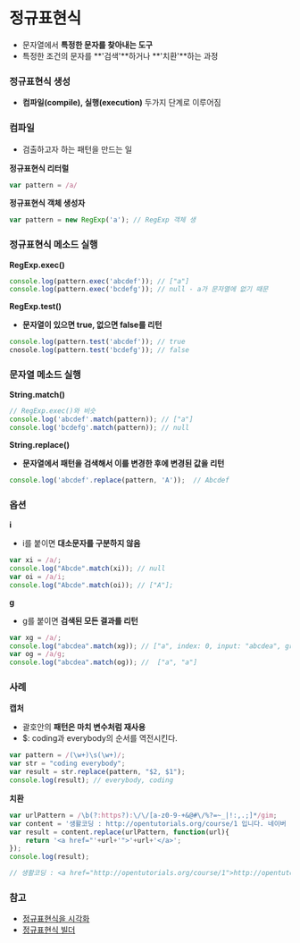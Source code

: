 # 정규표현식

* 문자열에서 **특정한 문자를 찾아내는 도구**
* 특정한 조건의 문자를 **'검색'**하거나 **'치환'**하는 과정

### 정규표현식 생성

* **컴파일\(compile\), 실행\(execution\)** 두가지 단계로 이루어짐

### 컴파일

* 검출하고자 하는 패턴을 만드는 일

**정규표현식 리터럴**

```javascript
var pattern = /a/
```

**정규표현식 객체 생성자**

```javascript
var pattern = new RegExp('a'); // RegExp 객체 생
```

### 정규표현식 메소드 실행

**RegExp.exec\(\)**

```javascript
console.log(pattern.exec('abcdef')); // ["a"]
console.log(pattern.exec('bcdefg')); // null - a가 문자열에 없기 때문 
```

**RegExp.test\(\)**

* **문자열이 있으면 true, 없으면 false를 리턴** 

```javascript
console.log(pattern.test('abcdef')); // true
cnosole.log(pattern.test('bcdefg')); // false
```

### 문자열 메소드 실행

**String.match\(\)**

```javascript
// RegExp.exec()와 비슷
console.log('abcdef'.match(pattern)); // ["a"]
console.log('bcdefg'.match(pattern)); // null
```

**String.replace\(\)**

* **문자열에서 패턴을 검색해서 이를 변경한 후에 변경된 값을 리턴** 

```javascript
console.log('abcdef'.replace(pattern, 'A'));  // Abcdef
```

### 옵션

**i** 

* i를 붙이면 **대소문자를 구분하지 않음** 

```javascript
var xi = /a/;
console.log("Abcde".match(xi)); // null
var oi = /a/i;
console.log("Abcde".match(oi)); // ["A"];
```

 **g**

* g를 붙이면 **검색된 모든 결과를 리턴**

```javascript
var xg = /a/;
console.log("abcdea".match(xg)); // ["a", index: 0, input: "abcdea", groups: undefined]
var og = /a/g;
console.log("abcdea".match(og)); //  ["a", "a"]
```

###  사례

 **캡처**

* 괄호안의 **패턴은 마치 변수처럼 재사용**
* $: coding과 everybody의 순서를 역전시킨다.

```javascript
var pattern = /(\w+)\s(\w+)/;
var str = "coding everybody";
var result = str.replace(pattern, "$2, $1");
console.log(result); // everybody, coding 
```

 **치환** 

```javascript
var urlPattern = /\b(?:https?):\/\/[a-z0-9-+&@#\/%?=~_|!:,.;]*/gim;
var content = '생활코딩 : http://opentutorials.org/course/1 입니다. 네이버 : http://naver.com 입니다. ';
var result = content.replace(urlPattern, function(url){
    return '<a href="'+url+'">'+url+'</a>';
});
console.log(result);

// 생활코딩 : <a href="http://opentutorials.org/course/1">http://opentutorials.org/course/1</a> 입니다. 네이버 : <a href="http://naver.com">http://naver.com</a> 입니다.
```

###   참고 

*  [정규표현식을 시각화](http://www.regexper.com/)
*  [정규표현식 빌더](http://www.regexr.com/)

